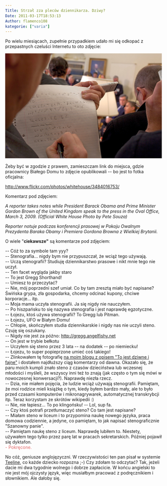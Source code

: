 ```yaml
---
Title: Strzał zza pleców dziennikarza. Dziwy?
Date: 2011-03-17T18:53:13
Author: flamenco108
kategorie: ["varia"]
---
```


Po wielu miesiącach, zupełnie przypadkiem udało mi się odkopać z
przepastnych czeluści Internetu to oto zdjęcie:



![](obama.jpg)



Żeby być w zgodzie z prawem, zamieszczam link do miejsca, gdzie
pracownicy Białego Domu to zdjęcie opublikowali -- bo jest to fotka
oficjalna:  

http://www.flickr.com/photos/whitehouse/3484016753/

Komentarz pod zdjęciem: 

*A reporter takes notes while President Barack Obama and Prime Minister
Gordon Brown of the United Kingdom speak to the press in the Oval
Office, March 3, 2009. (Official White House Photo by Pete Souza)*

*Reporter notuje podczas konferencji prasowej w Pokoju Owalnym Prezydenta
Baraka Obamy i Premiera Gordona Browna z Wielkiej Brytanii.*

O wiele "**ciekawsze"** są komentarze pod zdjęciem: 

 -- Cóż to za symbole tam yyy? \
 -- Stenografia... nigdy bym nie
przypuszczał, że wciąż tego używają. \
 -- Uczą stenografii? Studiuję
dziennikarstwo prasowe i nikt mnie tego nie uczył. \
 -- Ten facet wygląda jakby staro \
 -- To jest Gregg Shorthand! \
 -- Umiesz to przeczytać? \
 -- Nie, mój poprzedni szef umiał. Co by tam
zresztą miało być napisane? Świńska grypa, zła gospodarka, chcemy
odcinać kupony, chciwe korporacje... itp. \
 -- Moja mama uczyła stenografii. Ja się
nigdy nie nauczyłem. \
 -- Po hiszpańsku to się nazywa stenografia
i jest naprawdę egzotyczne. \
 -- Łojezu, ktoś używa stenografii? To Gregg
lub Pitman. \
 -- Łojezu, UFO w Białym Domu! \
 -- Chłopie, skończyłem studia dziennikarskie i nigdy nas nie uczyli steno. Czuję się oszukany. \
 -- Nigdy nie jest za późno: http://gregg.angelfishy.net \
 -- On jest w trybie bełkotu \
 -- Uczyłem się steno przez 3 lata -- na dodatek -- po niemiecku! \
 -- Łojezu, to super popieprzone umieć coś
takiego! \
 -- Zlinkowałem tę fotografię 
[na moim blogu z opisem "To jest dziwne i fajne"](http://prog.livejournal.com/933372.html) i dostałem najdłuższy
ciąg komentarzy od dawna. Okazało się, że paru moich kumpli znało steno
z czasów dzieciństwa lub wczesnej młodości i myśleli, że wszyscy inni
też to znają (jak często o tym się mówi w nowoczesnej konwersacji?).
Naprawdę niezła rzecz. \
 -- Dzia, nie miałem pojęcia, że ludzie
wciąż używają stenografii. Pamiętam, że moi rodzice mieli książkę o tym,
kiedy byłem bardzo mały, ale  to było przed czasami komputerów i
mikronagrywarek, automatycznej transkrybcji itp. Teraz korzystam ze
skrótów wikipedii :) \
 -- Nie, nie łapiesz... To po klingońsku! 
 -- Lol, sup fa. \
 -- Czy ktoś potrafi przetłumaczyć steno? Co tam jest napisane? \
 -- Miałam steno w liceum i to przypomina
naukę nowego języka, praca domowa codziennie, a jedyne, co pamiętam, to
jak napisać stenograficznie "Szanowny panie". \
 -- Pamiętam naukę steno z liceum. Naprawdę
lubiłem to. Niestety, używałem tego tylko przez parę lat w pracach
sekretarskich. Później pojawił się dyktafon. \
<span style="background-color: white; color: #e06666;">-
Pokręcone.

No cóż, geniusze anglojęzyczni. W rzeczywistości ten pan pisał w
systemie [Teeline](http://en.wikipedia.org/wiki/Teeline_Shorthand), co
każde dziecko rozpozna ;-) Czy zdołam to odczytać? Tak, jeżeli dacie mi
dwa tygodnie wolnego i dobrze zapłacicie. W końcu angielski to nie jest
mój ojczysty język, więc musiałbym pracować z podręcznikiem i
słownikiem. Ale dałoby się.
